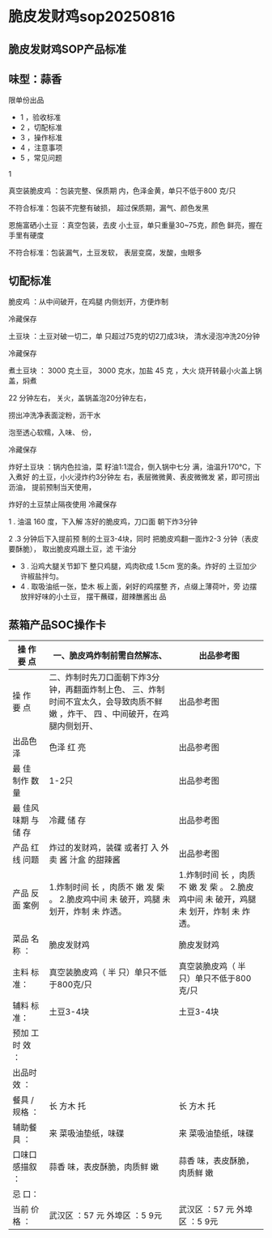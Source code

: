 # 脆皮发财鸡sop20250816

<!-- image -->

## 脆皮发财鸡SOP产品标准

## 味型：蒜香

限单份出品

<!-- image -->

- 1 ，验收标准
- 2 ，切配标准
- 3 ，操作标准
- 4 ，注意事项
- 5 ，常见问题

<!-- image -->

1

<!-- image -->

真空装脆皮鸡 ：包装完整、保质期 内，色泽金黄，单只不低于800 克/只

不符合标准：包装不完整有破损， 超过保质期，漏气、颜色发黑

<!-- image -->

恩施富硒小土豆 ：真空包装，去皮 小土豆，单只重量30~75克，颜色 鲜亮，握在手里有硬度

不符合标准：包装漏气，土豆发软， 表层变腐，发酸，虫眼多

## 切配标准

脆皮鸡 ：从中间破开，在鸡腿 内侧划开，方便炸制

<!-- image -->

冷藏保存

土豆块 ：土豆对破一切二，单 只超过75克的切2刀成3块， 清水浸泡冲洗20分钟

<!-- image -->

冷藏保存

<!-- image -->

煮土豆块 ： 3000 克土豆， 3000 克水，加盐 45 克 ，大火 烧开转最小火盖上锅盖，焖煮

22 分钟左右， 关火，盖锅盖泡20分钟左右，

捞出冲洗净表面淀粉，沥干水

泡至透心软糯，入味、 份，

冷藏保存

<!-- image -->

炸好土豆块 ：锅内色拉油，菜 籽油1:1混合，倒入锅中七分 满，油温升170℃，下入煮好 的土豆，小火浸炸约3分钟左 右，表层微微黄、表皮微微发 紧，即可捞出沥油， 提前预制当天使用，

炸好的土豆禁止隔夜使用 冷藏保存

<!-- image -->

1 . 油温 160 度，下入解 冻好的脆皮鸡，刀口面 朝下炸3分钟

<!-- image -->

2 .3 分钟后下入提前预 制的土豆3-4块，同时 把脆皮鸡翻一面炸2-3 分钟（表皮要酥脆）， 取出脆皮鸡跟土豆，滤 干油分

<!-- image -->

- 3 . 沿鸡大腿关节卸下 整只鸡腿，鸡肉砍成 1.5cm 宽的条。炸好的 土豆加少许椒盐拌匀。
- 4 . 取吸油纸一张，垫木 板上面，剁好的鸡摆整 齐，点缀上薄荷叶，旁 边摆放拌好味的小土豆， 摆干蘸碟，甜辣醮酱出 品

<!-- image -->

## 蒸箱产品SOC操作卡

| 操 作 要 点      | 一、脆皮鸡炸制前需自然解冻、                                                      | 出品参考图                                               |
|--------------|---------------------------------------------------------------------|-----------------------------------------------------|
| 操 作 要 点      | 二、炸制时先刀口面朝下炸3分钟，再翻面炸制上色、 三、炸制时间不宜太久，会导致肉质不鲜 嫩 ，炸干、 四 、中间破开，在鸡腿内侧划开、 | 出品参考图                                               |
| 出品色泽         | 色泽 红 亮                                                              | 出品参考图                                               |
| 最 佳 制作 数 量   | 1-2只                                                                | 出品参考图                                               |
| 最 佳风 味期 与储 存 | 冷藏 储 存                                                              | 出品参考图                                               |
| 产品 红线 问题     | 炸过的发财鸡，装碟 或者打 入 外卖 酱 汁盒 的甜辣酱                                        | 出品参考图                                               |
| 产品 反 面 案例    | 1.炸制时间 长 ，肉质不 嫩 发 柴 。 2.脆皮鸡中间 未 破开，鸡腿 未 划开，炸制 未 炸透。                 | 1.炸制时间 长 ，肉质不 嫩 发 柴 。 2.脆皮鸡中间 未 破开，鸡腿 未 划开，炸制 未 炸透。 |
| 菜品 名称 ：      | 脆皮发财鸡                                                               | 脆皮发财鸡                                               |
| 主料 标准：       | 真空装脆皮鸡（ 半 只）单只不低于800克/只                                             | 真空装脆皮鸡（ 半 只）单只不低于800克/只                             |
| 辅料 标准：       | 土豆3-4块                                                              | 土豆3-4块                                              |
| 预加 工 时 效 ：   |                                                                     |                                                     |
| 出品时 效 ：      |                                                                     |                                                     |
| 餐具 / 规格 ：    | 长 方木 托                                                              | 长 方木 托                                              |
| 辅助餐具 ：       | 来 菜吸油垫纸，味碟                                                          | 来 菜吸油垫纸，味碟                                          |
| 口味口 感描叙 ：    | 蒜香 味，表皮酥脆，肉质鲜 嫩                                                     | 蒜香 味，表皮酥脆，肉质鲜 嫩                                     |
| 忌 口：         |                                                                     |                                                     |
| 当前 价格 ：      | 武汉区 ：57 元 外埠区 ：5 9元                                                 | 武汉区 ：57 元 外埠区 ：5 9元                                 |

<!-- image -->

<!-- image -->

<!-- image -->

<!-- image -->

<!-- image -->

<!-- image -->